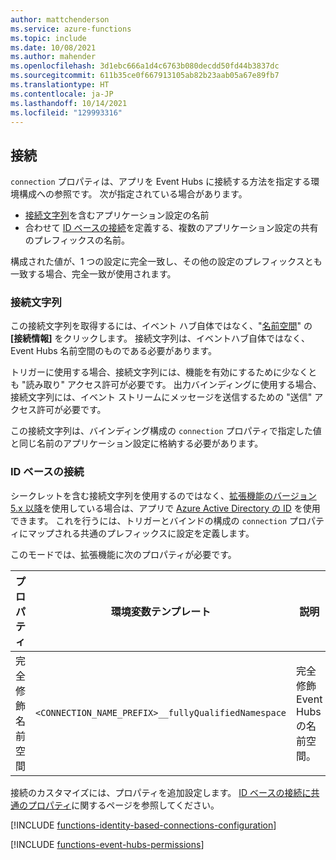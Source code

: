 ```yaml
---
author: mattchenderson
ms.service: azure-functions
ms.topic: include
ms.date: 10/08/2021
ms.author: mahender
ms.openlocfilehash: 3d1ebc666a1d4c6763b080decdd50fd44b3837dc
ms.sourcegitcommit: 611b35ce0f667913105ab82b23aab05a67e89fb7
ms.translationtype: HT
ms.contentlocale: ja-JP
ms.lasthandoff: 10/14/2021
ms.locfileid: "129993316"
---
```

## <a name="connections"></a>接続

`connection` プロパティは、アプリを Event Hubs に接続する方法を指定する環境構成への参照です。 次が指定されている場合があります。

- [接続文字列](#connection-string)を含むアプリケーション設定の名前
- 合わせて [ID ベースの接続](#identity-based-connections)を定義する、複数のアプリケーション設定の共有のプレフィックスの名前。

構成された値が、1 つの設定に完全一致し、その他の設定のプレフィックスとも一致する場合、完全一致が使用されます。

### <a name="connection-string"></a>接続文字列

この接続文字列を取得するには、イベント ハブ自体ではなく、"[名前空間](../articles/event-hubs/event-hubs-create.md#create-an-event-hubs-namespace)" の **[接続情報]** をクリックします。 接続文字列は、イベントハブ自体ではなく、Event Hubs 名前空間のものである必要があります。

トリガーに使用する場合、接続文字列には、機能を有効にするために少なくとも "読み取り" アクセス許可が必要です。 出力バインディングに使用する場合、接続文字列には、イベント ストリームにメッセージを送信するための "送信" アクセス許可が必要です。

この接続文字列は、バインディング構成の `connection` プロパティで指定した値と同じ名前のアプリケーション設定に格納する必要があります。

### <a name="identity-based-connections"></a>ID ベースの接続

シークレットを含む接続文字列を使用するのではなく、[拡張機能のバージョン 5.x 以降](../articles/azure-functions/functions-bindings-event-hubs.md#event-hubs-extension-5x-and-higher)を使用している場合は、アプリで [Azure Active Directory の ID](../articles/active-directory/fundamentals/active-directory-whatis.md) を使用できます。 これを行うには、トリガーとバインドの構成の `connection` プロパティにマップされる共通のプレフィックスに設定を定義します。

このモードでは、拡張機能に次のプロパティが必要です。

| プロパティ                  | 環境変数テンプレート                       | 説明                                | 値の例                                        |
|---------------------------|-----------------------------------------------------|--------------------------------------------|------------------------------------------------|
| 完全修飾名前空間 | `<CONNECTION_NAME_PREFIX>__fullyQualifiedNamespace` | 完全修飾 Event Hubs の名前空間。 | <event_hubs_namespace>.servicebus.windows.net |

接続のカスタマイズには、プロパティを追加設定します。 [ID ベースの接続に共通のプロパティ](../articles/azure-functions/functions-reference.md#common-properties-for-identity-based-connections)に関するページを参照してください。

[!INCLUDE [functions-identity-based-connections-configuration](./functions-identity-based-connections-configuration.md)]

[!INCLUDE [functions-event-hubs-permissions](./functions-event-hubs-permissions.md)]
